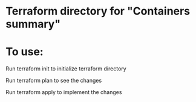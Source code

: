 # Terraform directory for "Containers summary"


# To use:
Run terraform init to initialize terraform directory

Run terraform plan to see the changes

Run terraform apply to implement the changes


